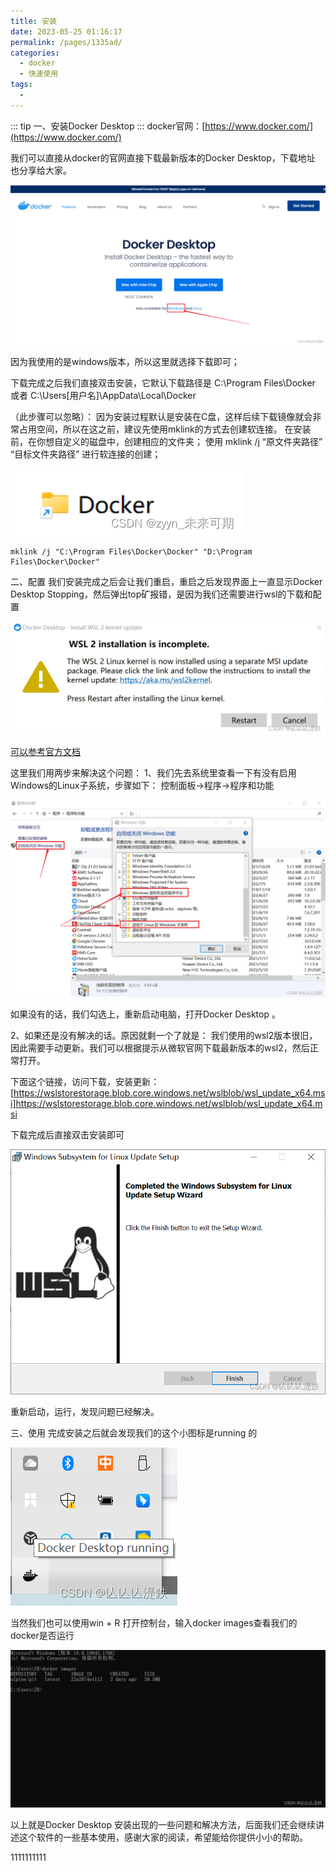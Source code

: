 ```yaml
---
title: 安装
date: 2023-05-25 01:16:17
permalink: /pages/1335ad/
categories:
  - docker
  - 快速使用
tags:
  - 
---
```

::: tip
一、安装Docker Desktop
:::
docker官网：[https://www.docker.com/](https://www.docker.com/)

我们可以直接从docker的官网直接下载最新版本的Docker Desktop，下载地址 也分享给大家。

![image](/assets/images/docker/docker-01.安装.001.png)

因为我使用的是windows版本，所以这里就选择下载即可；

下载完成之后我们直接双击安装，它默认下载路径是 C:\Program Files\Docker 或者 C:\Users[用户名]\AppData\Local\Docker

（此步骤可以忽略）：
因为安装过程默认是安装在C盘，这样后续下载镜像就会非常占用空间，所以在这之前，建议先使用mklink的方式去创建软连接。
在安装前，在你想自定义的磁盘中，创建相应的文件夹；
使用 mklink /j “原文件夹路径” “目标文件夹路径” 进行软连接的创建；

![image](/assets/images/docker/docker-01.安装.002.png)

```shell
mklink /j "C:\Program Files\Docker\Docker" "D:\Program Files\Docker\Docker"
```

二、配置
我们安装完成之后会让我们重启，重启之后发现界面上一直显示Docker Desktop Stopping，然后弹出top矿报错，是因为我们还需要进行wsl的下载和配置

![image](/assets/images/docker/docker-01.安装.003.png)

[可以参考官方文档](https://docs.microsoft.com/en-us/windows/wsl/install)

这里我们用两步来解决这个问题：
1、我们先去系统里查看一下有没有启用Windows的Linux子系统，步骤如下：
控制面板->程序->程序和功能

![image](/assets/images/docker/docker-01.安装.004.png)

如果没有的话，我们勾选上，重新启动电脑，打开Docker Desktop 。

2、如果还是没有解决的话。原因就剩一个了就是：
我们使用的wsl2版本很旧，因此需要手动更新。我们可以根据提示从微软官网下载最新版本的wsl2，然后正常打开。

下面这个链接，访问下载，安装更新：[https://wslstorestorage.blob.core.windows.net/wslblob/wsl_update_x64.msi]https://wslstorestorage.blob.core.windows.net/wslblob/wsl_update_x64.msi

下载完成后直接双击安装即可

![image](/assets/images/docker/docker-01.安装.005.png)

重新启动，运行，发现问题已经解决。

三、使用
完成安装之后就会发现我们的这个小图标是running 的

![image](/assets/images/docker/docker-01.安装.006.png)

当然我们也可以使用win + R 打开控制台，输入docker images查看我们的docker是否运行

![image](/assets/images/docker/docker-01.安装.007.png)

以上就是Docker Desktop 安装出现的一些问题和解决方法，后面我们还会继续讲述这个软件的一些基本使用，感谢大家的阅读，希望能给你提供小小的帮助。

1111111111